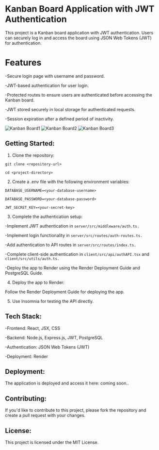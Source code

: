 # Kanban Board Application with JWT Authentication

This project is a Kanban board application with JWT authentication. Users can securely log in and access the board using JSON Web Tokens (JWT) for authentication.

# Features

-Secure login page with username and password.

-JWT-based authentication for user login.

-Protected routes to ensure users are authenticated before accessing the Kanban board.

-JWT stored securely in local storage for authenticated requests.

-Session expiration after a defined period of inactivity.

![Kanban Board1](https://static.bc-edx.com/coding/software-dev/14-Full-Stack-React/assets/14-00-unauthenticated-page.png)
![Kanban Board2](https://static.bc-edx.com/coding/software-dev/14-Full-Stack-React/assets/14-01-login-page.png)
![Kanban Board3](https://static.bc-edx.com/coding/software-dev/14-Full-Stack-React/assets/14-02-main-page.png)

## Getting Started:

1. Clone the repository:
```
git clone <repository-url>

cd <project-directory>
```
2. Create a .env file with the following environment variables:
```
DATABASE_USERNAME=<your-database-username>

DATABASE_PASSWORD=<your-database-password>

JWT_SECRET_KEY=<your-secret-key>
```
3. Complete the authentication setup:

-Implement JWT authentication in ```server/src/middleware/auth.ts.```

-Implement login functionality in ```server/src/routes/auth-routes.ts.```

-Add authentication to API routes in ```server/src/routes/index.ts.```

-Complete client-side authentication in ```client/src/api/authAPI.tsx``` and ```client/src/utils/auth.ts.```

-Deploy the app to Render using the Render Deployment Guide and PostgreSQL Guide.

4. Deploy the app to Render:

Follow the Render Deployment Guide for deploying the app.

5. Use Insomnia for testing the API directly.


## Tech Stack:

-Frontend: React, JSX, CSS

-Backend: Node.js, Express.js, JWT, PostgreSQL

-Authentication: JSON Web Tokens (JWT)

-Deployment: Render

## Deployment:

The application is deployed and access it here: coming soon..

## Contributing:

If you'd like to contribute to this project, please fork the repository and create a pull request with your changes. 

## License:

This project is licensed under the MIT License.

